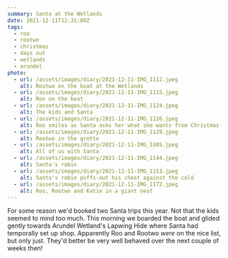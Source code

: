 ```yaml
---
summary: Santa at the Wetlands
date: 2021-12-11T12:31:09Z
tags:
  - roo
  - rootwo
  - christmas
  - days out
  - wetlands
  - arundel
photo:
  - url: /assets/images/diary/2021-12-11-IMG_1112.jpeg
    alt: Rootwo on the boat at the Wetlands
  - url: /assets/images/diary/2021-12-11-IMG_1115.jpeg
    alt: Roo on the boat
  - url: /assets/images/diary/2021-12-11-IMG_1124.jpeg
    alt: The kids and Santa
  - url: /assets/images/diary/2021-12-11-IMG_1126.jpeg
    alt: Roo smiles as Santa asks her what she wants from Christmas
  - url: /assets/images/diary/2021-12-11-IMG_1129.jpeg
    alt: Rootwo in the grotto
  - url: /assets/images/diary/2021-12-11-IMG_5305.jpeg
    alt: All of us with Santa
  - url: /assets/images/diary/2021-12-11-IMG_1144.jpeg
    alt: Santa's robin
  - url: /assets/images/diary/2021-12-11-IMG_1153.jpeg
    alt: Santa's robin puffs-out his chest against the cold
  - url: /assets/images/diary/2021-12-11-IMG_1172.jpeg
    alt: Roo, Rootwo and Katie in a giant nest
---
```

For some reason we'd booked two Santa trips this year. Not that the kids seemed to mind too much. This morning we boarded the boat and glided gently towards Arundel Wetland's Lapwing Hide where Santa had temporally set up shop. Apparently Roo and Rootwo _were_ on the nice list, but only just. They'd better be very well behaved over the next couple of weeks then!